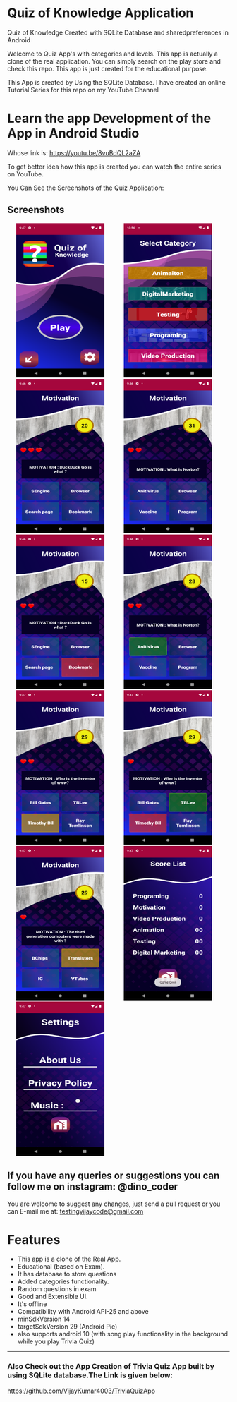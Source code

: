 # Quiz of Knowledge Application
Quiz of Knowledge Created with SQLite Database and sharedpreferences in Android

Welcome to Quiz App's with categories and levels. This app is actually a clone of the real application.
You can simply search on the play store and check this repo.
This app is just created for the educational purpose.

This App is created by Using the SQLite Database.
I have created an online Tutorial Series for this repo on my YouTube Channel

# Learn the app Development of the App in Android Studio
Whose link is: https://youtu.be/8vuBdQL2aZA

To get better idea how this app is created you can watch the entire series on YouTube.

You Can See the Screenshots of the Quiz Application:
## Screenshots

<p id="img_cont">
	<img src="/screenshots/1.png" width = "200" height= "350" hspace=20>
	<img src="/screenshots/2.png" width = "200" height= "350" hspace=20>
	<img src="/screenshots/3.png" width = "200" height= "350" hspace=20>
	<img src="/screenshots/4.png" width = "200" height= "350" hspace=20>
	<img src="/screenshots/5.png" width = "200" height= "350" hspace=20>
	<img src="/screenshots/6.png" width = "200" height= "350" hspace=20>
	<img src="/screenshots/7.png" width = "200" height= "350" hspace=20>
	<img src="/screenshots/8.png" width = "200" height= "350" hspace=20>
	<img src="/screenshots/9.png" width = "200" height= "350" hspace=20>
	<img src="/screenshots/10.png" width = "200" height= "350" hspace=20>
  <img src="/screenshots/11.png" width = "200" height= "350" hspace=20>
</p>

## If you have any queries or suggestions you can follow me on instagram: @dino_coder

You are welcome to suggest any changes, just send a pull request or you can E-mail me at: testingvijaycode@gmail.com

Features
========
- This app is a clone of the Real App.
- Educational (based on Exam).
- It has database to store questions 
- Added categories functionality.
- Random questions in exam 
- Good and Extensible UI.
- It's offline
- Compatibility with Android API-25 and above
- minSdkVersion 14
- targetSdkVersion 29 (Android Pie)
- also supports android 10 (with song play functionality in the background while you play Trivia Quiz)

***

### Also Check out the App Creation of Trivia Quiz App built by using SQLite database.The Link is given below:

https://github.com/VijayKumar4003/TriviaQuizApp

